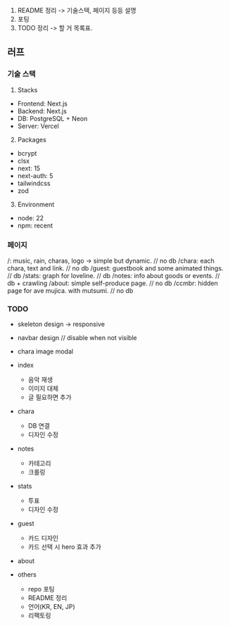 1. README 정리 -> 기술스택, 페이지 등등 설명
2. 포팅
3. TODO 정리 -> 할 거 목록표.

## 러프
### 기술 스택
1. Stacks
- Frontend: Next.js
- Backend: Next.js
- DB: PostgreSQL + Neon
- Server: Vercel

2. Packages
- bcrypt
- clsx
- next: 15
- next-auth: 5
- tailwindcss
- zod

3. Environment
- node: 22
- npm: recent

### 페이지
/: music, rain, charas, logo -> simple but dynamic.  // no db
/chara: each chara, text and link.  // no db
/guest: guestbook and some animated things.  // db
/stats: graph for loveline.  // db
/notes: info about goods or events.  // db + crawling
/about: simple self-produce page.  // no db
/ccmbr: hidden page for ave mujica. with mutsumi.  // no db


### TODO
- skeleton design -> responsive
- navbar design // disable when not visible
- chara image modal













- index
	- 음악 재생
	- 이미지 대체
	+ 글 필요하면 추가
- chara
	+ DB 연결
	- 디자인 수정
- notes
	- 카테고리
	- 크롤링
- stats
	- 투표
	- 디자인 수정
- guest
	- 카드 디자인
	- 카드 선택 시 hero 효과 추가
- about
- others
	- repo 포팅
	- README 정리
	- 언어(KR, EN, JP)
	- 리팩토링
